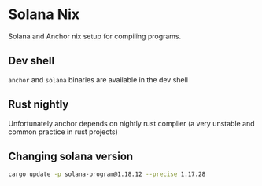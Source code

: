 # Solana Nix

Solana and Anchor nix setup for compiling programs.

## Dev shell

`anchor` and `solana` binaries are available in the dev shell

## Rust nightly

Unfortunately anchor depends on nightly rust complier (a very unstable and common practice in rust projects)

## Changing solana version

```sh
cargo update -p solana-program@1.18.12 --precise 1.17.28
```
